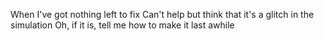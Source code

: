 When I've got nothing left to fix
Can't help but think that it's a glitch in the simulation
Oh, if it is, tell me how to make it last awhile


